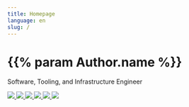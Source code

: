 ```yaml
---
title: Homepage
language: en
slug: /
---
```


# {{% param Author.name %}}

Software, Tooling, and Infrastructure Engineer

<span class="icon-span">
  <a title="LinkedIn" href="/linkedin"> <img class="icon" src="/linkedin.png" /> </a>
  <a title="GitHub" href="/github"> <img class="icon" src="/github.png" /> </a>
  <a title="Resume" href="/resume"> <img class="icon" src="/cv2.png" /> </a>
  <a title="Email" href="mailto:jtamagnan@gmail.com"> <img class="icon" src="/email.png" /> </a>
</span>

<span class="icon-span">
  <a title="Posts" href="/posts"> <img class="icon" src="/posts.png" /> </a>
  <a title="Recipes" href="/recipes"> <img class="icon" src="/recipe.png" /> </a>
</span>
